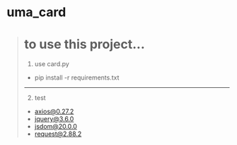# uma_card
> # to use this project...
>  1. use card.py
>  + pip install -r requirements.txt
> ---
>  2. test
>  + axios@0.27.2
>  + jquery@3.6.0
>  + jsdom@20.0.0
>  + request@2.88.2

